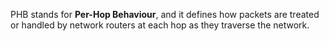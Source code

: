PHB stands for **Per-Hop Behaviour**, and it defines how packets are treated or handled by network routers at each hop as they traverse the network. 